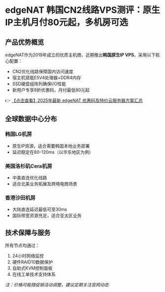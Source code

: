 # edgeNAT 韩国CN2线路VPS测评：原生IP主机月付80元起，多机房可选

## 产品优势概览

edgeNAT作为2019年成立的优质主机商，近期推出**韩国原生IP VPS**，采用以下核心配置：
- CN2优化线路保障国内访问速度
- 宿主机搭载E5V4处理器+DDR4内存
- SSD硬盘组阵列确保I/O性能
- 新用户专享8折优惠码，月付最低80元起

👉 [【点击查看】2025年最新 edgeNAT 优惠码及特价云服务器方案汇总](https://bit.ly/edgenat)

## 全球数据中心分布

### 韩国LG机房
- 原生IP资源，适合需要韩国本地业务部署
- 延迟稳定在80-120ms（以华东地区为例）

### 美国洛杉矶Cera机房
- 中美直连优化线路
- 适合北美业务拓展及跨境电商场景

### 香港沙田机房
- 大陆直连延迟最低可至30ms
- 国际带宽资源充足，适合亚太区业务

## 技术保障与服务
所有节点均通过：
1. 24小时网络监控
2. 硬件RAID10数据保护
3. 自助式KVM控制面板
4. 在线工单技术支持体系

*注：价格可能随促销活动调整，建议定期关注官网动态*
